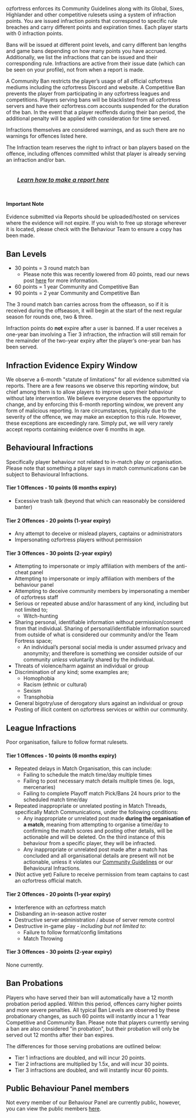 <link rel="stylesheet" href="/stylesheets/extra.css" />

<style>
.grid-container {
  display: grid;
  column-gap: 24px;
  row-gap: 24px;
  grid-template-columns: auto auto auto auto;
  background: none;
}

.grid-item {
  background-color: var(--md-footer-bg-color);
  border: 4px solid var(--md-footer-bg-color);
  border-radius: 3px;
  padding: 0px 10px 0px 10px;
  text-align: center;
  transition: ease 0.5s;
}

.grid-item:hover {
  border: 4px solid var(--md-accent-fg-color);
  transition: ease 0.3s;
}

.grid-item:hover h5 {
  color: var(--md-accent-fg-color);
  transition: ease 0.3s;
}

.grid-item h5 {
  text-aligenter;
  color: var(--md-primary-bg-color--light);
  font-size: 16px;
  font-weight: 600;
  transition: ease 0.5s;
}
</style>

ozfortress enforces its Community Guidelines along with its Global, Sixes, Highlander and other competitive rulesets using a system of infraction points. You are issued infraction points that correspond to specific rule breaches and carry different points and expiration times. Each player starts with 0 infraction points.

Bans will be issued at different point levels, and carry different ban lengths and game bans depending on how many points you have accrued. Additionally, we list the infractions that can be issued and their corresponding rule. Infractions are active from their issue date (which can be seen on your profile), not from when a report is made.

A Community Ban restricts the player’s usage of all official ozfortress mediums including the ozfortress Discord and website. A Competitive Ban prevents the player from participating in any ozfortress leagues and competitions. Players serving bans will be blacklisted from all ozfortress servers and have their ozfortress.com accounts suspended for the duration of the ban. In the event that a player reoffends during their ban period, the additional penalty will be applied with consideration for time served.

Infractions themselves are considered warnings, and as such there are no warnings for offences listed here.

The Infraction team reserves the right to infract or ban players based on the offence, including offences committed whilst that player is already serving an infraction and/or ban.

<div class="grid-container">
  <a href="/support/landing/#reporting-misconduct">
  <div class="grid-item">
    <h5>Learn how to make a report here</h5>
  </div>
  </a>
</div>

#### Important Note
Evidence submitted via Reports should be uploaded/hosted on services where the evidence will not expire. If you wish to free up storage wherever it is located, please check with the Behaviour Team to ensure a copy has been made.

## Ban Levels
+ 30 points = 3 round match ban
    + Please note this was recently lowered from 40 points, read our news post [here](https://ozfortress.com/forums/threads/1230) for more information.
+ 60 points = 1 year Community and Competitive Ban
+ 90 points = 2 year Community and Competitive Ban

The 3 round match ban carries across from the offseason, so if it is received during the offseason, it will begin at the start of the next regular season for rounds one, two & three.

Infraction points do **not** expire after a user is banned. If a user receives a one-year ban involving a Tier 3 infraction, the infraction will still remain for the remainder of the two-year expiry after the player’s one-year ban has been served.

## Infraction Evidence Expiry Window
We observe a 6-month "statute of limitations" for all evidence submitted via reports. There are a few reasons we observe this reporting window, but chief among them is to allow players to improve upon their behaviour without late intervention. We believe everyone deserves the opportunity to change, and by enforcing this 6-month reporting window, we prevent any form of malicious reporting. In rare circumstances, typically due to the severity of the offence, we may make an exception to this rule. However, these exceptions are exceedingly rare. Simply put, we will very rarely accept reports containing evidence over 6 months in age.

## Behavioural Infractions
Specifically player behaviour not related to in-match play or organisation. Please note that something a player says in match communications can be subject to Behavioural Infractions.

#### Tier 1 Offences - 10 points (6 months expiry)
+ Excessive trash talk (beyond that which can reasonably be considered banter)

#### Tier 2 Offences - 20 points (1-year expiry)
+ Any attempt to deceive or mislead players, captains or administrators
+ Impersonating ozfortress players without permission

#### Tier 3 Offences - 30 points (2-year expiry)
+ Attempting to impersonate or imply affiliation with members of the anti-cheat panel
+ Attempting to impersonate or imply affiliation with members of the behaviour panel
+ Attempting to deceive community members by impersonating a member of ozfortress staff
+ Serious or repeated abuse and/or harassment of any kind, including but not limited to;
    - Witch-hunting
+ Sharing personal, identifiable information without permission/consent from that individual. Sharing of personal/identifiable information sourced from outside of what is considered our community and/or the Team Fortress space;
    - An individual’s personal social media is under assumed privacy and anonymity; and therefore is something we consider outside of our community *unless* voluntarily shared by the individual.
+ Threats of violence/harm against an individual or group
+ Discrimination of any kind; some examples are;
    - Homophobia
    - Racism (ethnic or cultural)
    - Sexism
    - Transphobia
+ General bigotry/use of derogatory slurs against an individual or group
+ Posting of illicit content on ozfortress services or within our community.

## League Infractions
Poor organisation, failure to follow format rulesets.

#### Tier 1 Offences - 10 points (6 months expiry)
+ Repeated delays in Match Organisation, this can include:
    + Failing to schedule the match time/day multiple times
    + Failing to post necessary match details multiple times (ie. logs, mercenaries)
    + Failing to complete Playoff match Pick/Bans 24 hours prior to the scheduled match time/day
+ Repeated inappropriate or unrelated posting in Match Threads, specifically Match Communications, under the following conditions:
    + Any inappropriate or unrelated post made **during the organisation of a match**, meaning from attempting to organise a time/day to confirming the match scores and posting other details, will be actionable and will be deleted. On the third instance of this behaviour from a specific player, they will be infracted.
    + Any inappropriate or unrelated post made after a match has concluded and all organisational details are present will not be actionable, unless it violates our [Community Guidelines](/docs/rules/community_guidelines) or our Behavioural Infractions.
+ (Not active yet) Failure to receive permission from team captains to cast an ozfortress official match.

#### Tier 2 Offences - 20 points (1-year expiry)
+ Interference with an ozfortress match
+ Disbanding an in-season active roster
+ Destructive server administration / abuse of server remote control
+ Destructive in-game play - *including but not limited to*:
    + Failure to follow format/config limitations
    + Match Throwing

#### Tier 3 Offences - 30 points (2-year expiry)
None currently.

## Ban Probations
Players who have served their ban will automatically have a 12 month probation period applied. Within this period, offences carry higher points and more severe penalties. All typical Ban Levels are observed by these probationary changes, as such 60 points will instantly incur a 1 Year Competitive and Community Ban. Please note that players currently serving a ban are also considered "in probation", but their probation will only be served out 12 months after their ban expires.

The differences for those serving probations are outlined below:

+ Tier 1 infractions are doubled, and will incur 20 points. 
+ Tier 2 infractions are multiplied by 1.5x, and will incur 30 points.
+ Tier 3 infractions are doubled, and will instantly incur 60 points.

## Public Behaviour Panel members
Not every member of our Behaviour Panel are currently public, however, you can view the public members [here](/info/staff/#public-behaviour-panel-members).